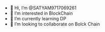 - 👋 Hi, I’m @SATYAM9717069261
- 👀 I’m interested in BlockChain
- 🌱 I’m currently learning DP
- 💞️ I’m looking to collaborate on Bolck Chain

<!---
SATYAM9717069261/SATYAM9717069261 is a ✨ special ✨ repository because its `README.md` (this file) appears on your GitHub profile.
You can click the Preview link to take a look at your changes.
--->

